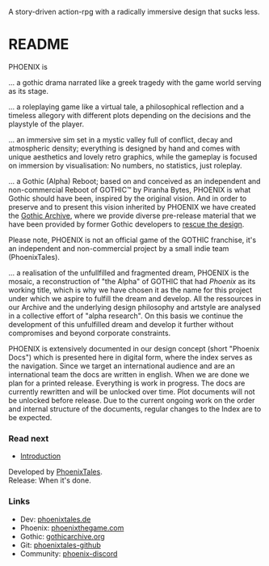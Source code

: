 <p class="suptext">A story-driven action-rpg with a 
radically immersive design that sucks less.</p>


# README

PHOENIX is 

... a gothic drama narrated like a greek tragedy with the game world serving as its stage.  

... a roleplaying game like a virtual tale, a philosophical reflection and a timeless allegory with different plots depending on the decisions and the playstyle of the player.  
 
... an immersive sim set in a mystic valley full of conflict, decay and atmospheric density; everything is designed by hand and comes with unique aesthetics and lovely retro graphics, while the gameplay is focused on immersion by visualisation: No numbers, no statistics, just roleplay.

... a Gothic (Alpha) Reboot; based on and conceived as an independent and non-commercial Reboot of GOTHIC&trade; by Piranha Bytes, PHOENIX is what Gothic should have been, inspired by the original vision. And in order to preserve and to present this vision inherited by PHOENIX we have created the [Gothic Archive](https://gothicarchive.org), where we provide diverse pre-release material that we have been provided by former Gothic developers to [rescue the design](https://phoenixthegame.com/specials/20thAnniversary/AJourneyToMike.html).

<p class="subtext">Please note, PHOENIX is not an official game of the GOTHIC franchise, it's an independent and non-commercial project by a small indie team (PhoenixTales).</p>

... a realisation of the unfullfilled and fragmented dream, PHOENIX is the mosaic, a reconstruction of "the Alpha" of GOTHIC that had *Phoenix* as its working title, which is why we have chosen it as the name for this project under which we aspire to fulfill the dream and develop. All the ressources in our Archive and the underlying design philosophy and artstyle are analysed in a collective effort of "alpha research". On this basis we continue the development of this unfulfilled dream and develop it further without compromises and beyond corporate constraints.   


<p class="subtext">PHOENIX is extensively documented in our design concept (short "Phoenix Docs") which is presented here in digital form, where the index serves as the navigation.   
Since we target an international audience and are an international team the docs are written in english. When we are done we plan for a printed release.  
Everything is work in progress. The docs are currently rewritten and will be unlocked over time. Plot documents will not be unlocked before release. Due to the current ongoing work on the order and internal structure of the documents, regular changes to the Index are to be expected.</p>


### Read next 

* [Introduction](/vision/introduction.md)


Developed by [PhoenixTales](https://phoenixtales.de).  
Release: When it's done. 


### Links

* Dev: [phoenixtales.de](https://phoenixtales.de)
* Phoenix: [phoenixthegame.com](https://phoenixthegame.com)
* Gothic: [gothicarchive.org](https://gothicarchive.org)
* Git: [phoenixtales-github](https://github.com/PhoenixTales)
* Community: [phoenix-discord](https://discord.gg/CK4VAR7fpH)

